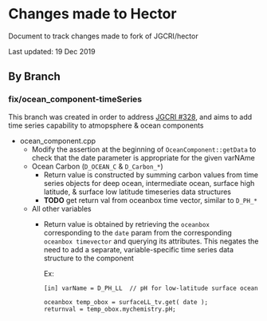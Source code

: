 # Changes made to Hector

Document to track changes made to fork of JGCRI/hector

Last updated: 19 Dec 2019

## By Branch

### fix/ocean_component-timeSeries

This branch was created in order to address [JGCRI #328](https://github.com/JGCRI/hector/issues/328), and aims to add time series capability to atmopsphere & ocean components

  * ocean_component.cpp
    * Modify the assertion at the beginning of `OceanComponent::getData` to check that the date parameter is appropriate for the given varNAme
    * Ocean Carbon (`D_OCEAN_C` & `D_Carbon_*`)
      * Return value is constructed by summing carbon values from time series objects for deep ocean, intermediate ocean, surface high latitude, & surface low latitude timeseries data structures
      * **TODO** get return val from oceanbox time vector, similar to `D_PH_*`
    * All other variables
      * Return value is obtained by retrieving the `oceanbox` corresponding to the `date` param from the corresponding `oceanbox timevector` and querying its attributes. This negates the need to add a separate, variable-specific time series data structure to the component
        
          Ex: 
          ```
          [in] varName = D_PH_LL  // pH for low-latitude surface ocean
        
          oceanbox temp_obox = surfaceLL_tv.get( date );
          returnval = temp_obox.mychemistry.pH;
          ```
          
